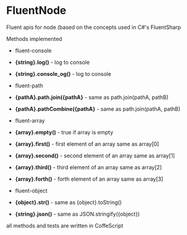 FluentNode
==========

Fluent apis for node (based on the concepts used in C#'s FluentSharp

Methods implemented

* fluent-console
 * **{string}.log()**  - log to console
 * **{string}.console_og()**  - log to console
 
* fluent-path
 * **{pathA}.path.join({pathA}**   - same as path.join(pathA, pathB)
 * **{pathA}.pathCombine({pathA}** - same as path.join(pathA, pathB)

* fluent-array
 * **{array}.empty()**  - true if array is empty
 * **{array}.first()**  - first element of an array same as array[0]
 * **{array}.second()** - second element of an array same as array[1]
 * **{array}.third()** - third element of an array same as array[2]
 * **{array}.forth()** - forth element of an array same as array[3]

* fluent-object
 * **{object}.str()**  - same as {object}.toString()
 * **{string}.json()**  - same as JSON.stringify({object})

all methods and tests are written in CoffeScript
